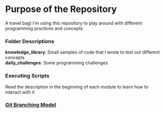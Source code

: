 # Purpose of the Repository
A travel bag! I'm using this repository to play around with different programming practices and concepts.

### Folder Descriptions
**knowledge\_library**: Small samples of code that I wrote to test out different concepts  
**daily\_challenges**: Some programming challenges

### Executing Scripts
Read the description in the beginning of each module to learn how to interact with it 

### [Git Branching Model](https://nvie.com/posts/a-successful-git-branching-model/)
